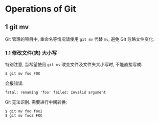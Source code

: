 # Operations of Git

## 1 git mv

Git 管理的项目中, 重命名等情况请使用 `git mv` 代替 `mv`, 避免 Git 忽略文件变化.

### 1.1 修改文件(夹) 大小写

特别注意, 当希望使用 `git mv` 改变文件及文件夹大小写时, 不能直接写成:

```
$ git mv foo FOO
```

会报错误:

```
fatal: renaming 'foo' failed: Invalid argument
```

Git 无法识别. 需要进行中间转换:

```
$ git mv foo foo2
$ git mv foo2 FOO
```

